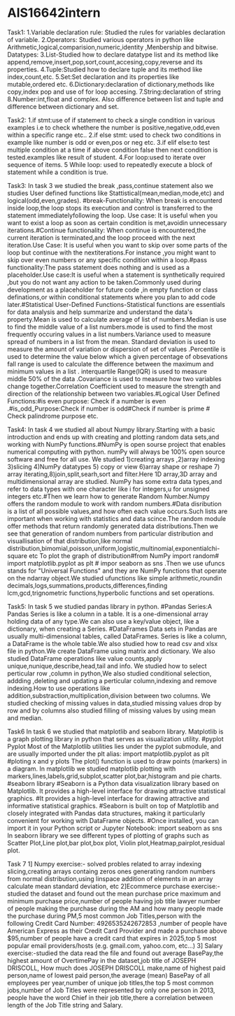 # AIS16642intern
Task1:
1.Variable declaration rule: Studied the rules for variables declaration of variable.
2.Operators: Studied various operators in python like Arithmetic,logical,comparision,numeric,identity ,Menbership and bitwise.
Datatypes:
3.List-Studied how to declare datatype  list and its method like append,remove,insert,pop,sort,count,accesing,copy,reverse and its properties.
4.Tuple:Studied how to declare tuple and its method like index,count,etc.
5.Set:Set declaration and its properties like mutable,ordered etc.
6.Dictionary:declaration of dictionary,methods like copy,index pop and use of for loop accesing.
7.String:declaration of string
8.Number:int,float and complex.
Also difference between list and tuple and difference between dictionary and set.


Task2:
1.if stmt:use of if statement to check a single condition in various examples i.e to check whethere the number is positive,negative,odd,even  within a specific range etc..
2.if else stmt: used to check two conditions in example like number is odd or even,pos or neg etc.
3.if elif else:to test multiple condition at a time if above condition false then next condition is tested.examples like result of student.
4.For loop:used to iterate over sequence of items.
5 While loop: used to repeatedly execute  a block of statement while a condition is true.


Task3:
In task 3 we studied the break ,pass,continue statement also we studies User defined functions like Stattistical(mean,median,mode,etc) and logical(odd,even,grades).
#break-Functionality: When break is encounterd inside loop,the loop stops its execution and control is transferred to the statement immediatelyfollowing the loop.
Use case: It is useful when you want to exist a loop as soon as certain condition is met,avoidin unnecessary iterations.#Continue functionality: When continue is encountered,the current iteration is terminated,and the loop proceed with the next iteration.Use Case: It is useful when you want to skip over some parts of the loop but continue with the nextiterations.For instance ,you might want to skip over even numbers or any specific condition within a loop.#pass functionality:The pass statement does nothing and is used as a placeholder.Use case:It is useful when a statement is synthetically required ,but you do not want any action to be taken.Commonly used during development as a placeholder for future code ,in empty function or class definations,or within conditional statements where you plan to add code later.#Statistical User-Defined Functions-Statistical functions are essentials for data analysis and help summarize and understand the data's property.Mean is used to calculate average of list of numbers.Median is use to find the middle value of a list numbers.mode is used to find the most frequently occuring values in a list numbers.Variance used to measure spread of numbers  in a list from the mean. Standard deviation is used to measure the amount  of variation or dispersion of set of values .Percentile is used to determine the value below which a given percentage of obsevations fall range is used to calculate the difference between the maximum and minimum values in a list . interquartile Range(IQR) is used to measure middle 50% of the data .Covariance is used to measure how two variables change together.Correlation Coefficient  used to measure the strength and direction of the relationship between two variables.#Logical User Defined Functions:#is even purpose: Check if a number is even .#is_odd_Purpose:Check if number is odd#Check if number is prime # Check palindrome purpose etc.


Task4:
 In task 4 we studied all about Numpy library.Starting with a basic introduction and ends up with creating and plotting random data sets,and working with NumPy functions.#NumPy is open sourse project that enables numerical computing with python. numPy will always be 100% open source software and free for all use. We studied 1)creating arrays ,2)array indexing 3)slicing 4)NumPy datatypes 5) copy or view 6)array shape or reshape 7) array iterating,8)join,split,searh,sort and filter.Here 1D array,3D array and multidimensional array are studied.
 NumPy has some extra data types,and refer to data types with one character like i for integers,u for unsigned integers etc.#Then we learn how to generate Random Number.Numpy offers the random module to work with random numbers.#Data disribution is a list of all possible values,and how often each value occurs.Such lists are important when working with statistics and data scince.The random module offer methods that return randomly generated data distributions.Then we see that generation of random numbers from particular distribution and visuallisation of that distribution,like normal distribution,bimomial,poisson,uniform,logistic,multinomial,exponentialchi-square etc To plot the graph of distribution#from NumPy import random# import matplotlib.pyplot as plt # impor seaborn as sns .Then we use ufuncs stands for "Universal Functions" and they are NumPy functions that operate on the ndarray object.We studied ufunctions like simple arithmetic,roundin decimals,logs,summations,products,differences,finding lcm,gcd,trignometric functions,hyperbolic functions and set operations.

Task5:
In task 5 we studied pandas library in python.
#Pandas Series:A Pandas Series is like a column in a table.
It is a one-dimensional array holding data of any type.We can also use a key/value object, like a dictionary, when creating a Series.
#DataFrames
Data sets in Pandas are usually multi-dimensional tables, called DataFrames.
Series is like a column, a DataFrame is the whole table.We also studied how to read csv and xlsx file in python.We create DataFrame using matrix and dictionary.
We also studied DataFrame operations like value counts,apply unique,nunique,describe,head,tail and info.
We studied how to select perticular row ,column in python,We also studied conditional selection, addding ,deleting and updating a perticular column,indexing and remove indexing.How to use operations like addition,substraction,multiplication,division between two columns.
We studied checking of missing values in data,studied missing values drop by row and by columns also studied filling of missing values by using mean and median.

 Task6
 In task 6 we studied that matplotlib and seaborn library.
 Matplotlib is a graph plotting library in python that serves as visualization utility.
 #pyplot
 Pyplot
Most of the Matplotlib utilities lies under the pyplot submodule, and are usually imported under the plt alias:
import matplotlib.pyplot as plt
#ploting x and y plots
The plot() function is used to draw points (markers) in a diagram.
In matplotlib we studied matplotlib plotting with markers,lines,labels,grid,subplot,scatter plot,bar,histogram and pie charts.
#seaborn library
#Seaborn is a Python data visualization library based on Matplotlib. It provides a high-level interface for drawing attractive statistical graphics.
#It provides a high-level interface for drawing attractive and informative statistical graphics.
#Seaborn is built on top of Matplotlib and closely integrated with Pandas data structures, making it particularly convenient for working with DataFrame objects.
#Once installed, you can import it in your Python script or Jupyter Notebook:
import seaborn as sns
In seaborn library we see different types of plotting of graphs such as Scatter Plot,Line plot,bar plot,box plot, Violin plot,Heatmap,pairplot,residual plot.

 Task 7
1] Numpy exercise:- solved probles related to array indexing slicing,creating arrays containg zeros ones generating random numbers from normal distribution,using linspace addition of elements in an array calculate mean standard deviation, etc
2]Ecommerce purchase exercise:- studied the dataset and found out the mean purchase price maximum and minimum purchase price,number of people having job title lawyer number of people making the purchase during the AM and how many people made the purchase during PM,5 most common Job Titles,person with the following Credit Card Number: 4926535242672853 ,number of people have American Express as their Credit Card Provider and made a purchase above $95,number of people have a credit card that expires in 2025,top 5 most popular email providers/hosts (e.g. gmail.com, yahoo.com, etc...)
3] Salary exercise:-studied the data read the file and found out average BasePay,the highest amount of OvertimePay in the dataset,job title of JOSEPH DRISCOLL, How much does JOSEPH DRISCOLL make,name of highest paid person,name of lowest paid person,the average (mean) BasePay of all employees per year,number of unique job titles,the top 5 most common jobs,number of  Job Titles were represented by only one person in 2013, people have the word Chief in their job title,there a correlation between length of the Job Title string and Salary.

